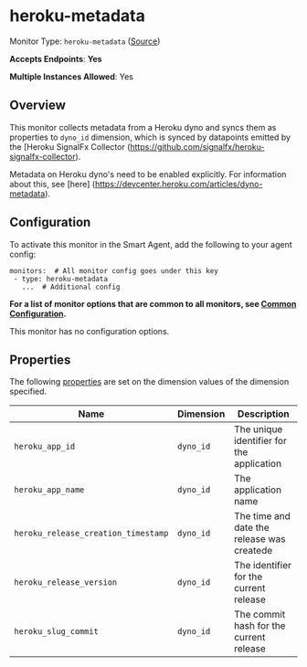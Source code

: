 
<!--- Generated by to-integrations-repo script in Smart Agent repo, DO NOT MODIFY HERE --->
<!--- GENERATED BY gomplate from scripts/docs/templates/monitor-page.md.tmpl --->

# heroku-metadata

Monitor Type: `heroku-metadata` ([Source](https://github.com/signalfx/signalfx-agent/tree/main/pkg/monitors/heroku))

**Accepts Endpoints**: **Yes**

**Multiple Instances Allowed**: Yes

## Overview

This monitor collects metadata from a Heroku dyno and syncs them as properties
to `dyno_id` dimension, which is synced by datapoints emitted by the
[Heroku SignalFx Collector (https://github.com/signalfx/heroku-signalfx-collector).

Metadata on Heroku dyno's need to be enabled explicitly. For information about this,
see [here] (https://devcenter.heroku.com/articles/dyno-metadata).


## Configuration

To activate this monitor in the Smart Agent, add the following to your
agent config:

```
monitors:  # All monitor config goes under this key
 - type: heroku-metadata
   ...  # Additional config
```

**For a list of monitor options that are common to all monitors, see [Common
Configuration](../monitor-config.html#common-configuration).**


This monitor has no configuration options.
## Properties

The following
[properties](https://docs.splunk.com/observability/metrics-and-metadata/metrics-dimensions-mts.html#properties)
are set on the dimension values of the dimension specified.

| Name | Dimension | Description |
| ---  | ---       | ---         |
| `heroku_app_id` | `dyno_id` | The unique identifier for the application |
| `heroku_app_name` | `dyno_id` | The application name |
| `heroku_release_creation_timestamp` | `dyno_id` | The time and date the release was createde |
| `heroku_release_version` | `dyno_id` | The identifier for the current release |
| `heroku_slug_commit` | `dyno_id` | The commit hash for the current release |



